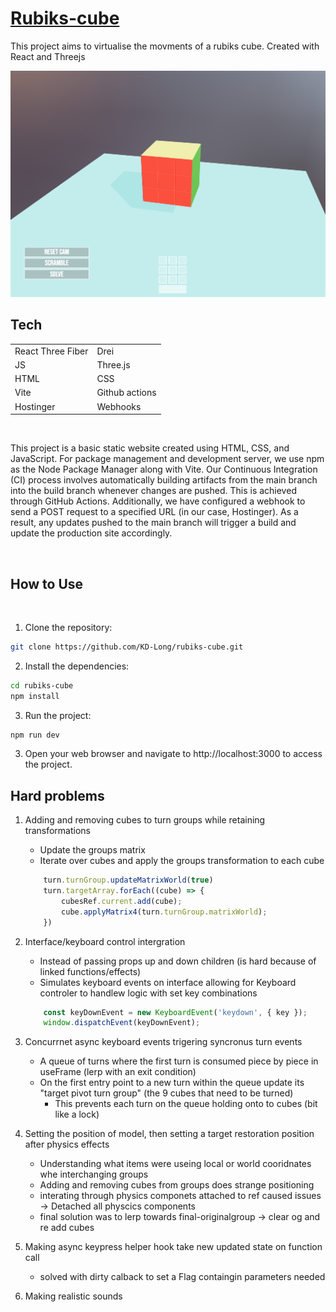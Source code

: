 # [Rubiks-cube](https://rubiks-cube.kyledlong.com)

This project aims to virtualise the movments of a rubiks cube. Created with React and Threejs
<br>

![rubiks-cube-image](./public/rubiks-cube.png)



## Tech

|                   |               |
| ----------------- | ------------- |
| React Three Fiber | Drei          |
| JS                | Three.js      |
| HTML              | CSS           |
| Vite              | Github actions|
| Hostinger         | Webhooks      |



<br>

This project is a basic static website created using HTML, CSS, and JavaScript. For package management and development server, we use npm as the Node Package Manager along with Vite. Our Continuous Integration (CI) process involves automatically building artifacts from the main branch into the build branch whenever changes are pushed. This is achieved through GitHub Actions. Additionally, we have configured a webhook to send a POST request to a specified URL (in our case, Hostinger). As a result, any updates pushed to the main branch will trigger a build and update the production site accordingly.

<br>

## How to Use
<br>

1. Clone the repository:

```bash
git clone https://github.com/KD-Long/rubiks-cube.git
```

2. Install the dependencies:

```bash
cd rubiks-cube
npm install
```

3. Run the project:

```bash
npm run dev
```

3. Open your web browser and navigate to http://localhost:3000 to access the project.


## Hard problems


1. Adding and removing cubes to turn groups while retaining transformations
    - Update the groups matrix
    - Iterate over cubes and apply the groups transformation to each cube
    ```js
        turn.turnGroup.updateMatrixWorld(true)
        turn.targetArray.forEach((cube) => {
            cubesRef.current.add(cube);
            cube.applyMatrix4(turn.turnGroup.matrixWorld);
        })
    ```

3. Interface/keyboard control intergration
    - Instead of passing props up and down children (is hard because of linked functions/effects)
    - Simulates keyboard events on interface allowing for Keyboard controler to handlew logic with set key combinations
    ```js
        const keyDownEvent = new KeyboardEvent('keydown', { key });
        window.dispatchEvent(keyDownEvent);
    ```

3. Concurrnet async keyboard events trigering syncronus turn events
    - A queue of turns where the first turn is consumed piece by piece in useFrame (lerp with an exit condition)
    - On the first entry point to a new turn within the queue update its "target pivot turn group" (the 9 cubes that need to be turned)
        - This prevents each turn on the queue holding onto to cubes (bit like a lock)

4. Setting the position of model, then setting a target restoration position after physics effects
    - Understanding what items were useing local or world cooridnates whe interchanging groups
    - Adding and removing cubes from groups does strange positioning
    - interating through physics componets attached to ref caused issues
        -> Detached all physcics components
    - final solution was to lerp towards final-originalgroup -> clear og and re add cubes

5. Making async keypress helper hook take new updated state on function call
    - solved with dirty calback to set a Flag containgin parameters needed

6. Making realistic sounds









